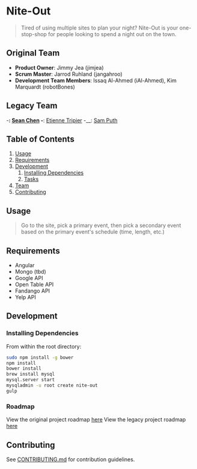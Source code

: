# Nite-Out

> Tired of using multiple sites to plan your night? Nite-Out is your one-stop-shop for people looking to spend a night out on the town. 

## Original Team

  - __Product Owner__: Jimmy Jea (jimjea)
  - __Scrum Master__: Jarrod Ruhland (jangahroo)
  - __Development Team Members__: Issaq Al-Ahmed (iAl-Ahmed), Kim Marquardt (robotBones)

## Legacy Team

 -__: [Sean Chen](https://github.com/seanchen1991)
 -__: [Etienne Tripier](https://github.com/etripier)
 -__: [Sam Puth](https://github.com/sputh)

## Table of Contents

1. [Usage](#Usage)
1. [Requirements](#requirements)
1. [Development](#development)
    1. [Installing Dependencies](#installing-dependencies)
    1. [Tasks](#tasks)
1. [Team](#team)
1. [Contributing](#contributing)

## Usage

> Go to the site, pick a primary event, then pick a secondary event based on the primary event's schedule (time, length, etc.)

## Requirements

- Angular
- Mongo (tbd)
- Google API
- Open Table API
- Fandango API
- Yelp API

## Development

### Installing Dependencies

From within the root directory:

```sh
sudo npm install -g bower
npm install
bower install
brew install mysql
mysql.server start
mysqladmin -u root create nite-out
gulp
```

### Roadmap

View the original project roadmap [here](https://github.com/NiteOut/nite-out/issues)
View the legacy project roadmap [here](https://github.com/Northern-Moose/nite-out/issues)

## Contributing

See [CONTRIBUTING.md](CONTRIBUTING.md) for contribution guidelines.
